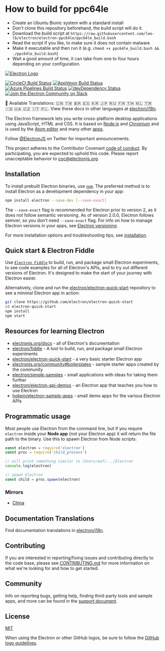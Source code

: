 # How to build for ppc64le

* Create an Ubuntu Bionic system with a standard install
* Don't clone this repository beforehand, the build script will do it.
* Download the build script at `https://raw.githubusercontent.com/leo-lb/electron/electron-ppc64le/ppc64le_build.bash`
* Read the script if you like, to make sure it does not contain malware
* Make it executable and then run it (e.g. `chmod +x ppc64le_build.bash && ./ppc64le_build.bash`)
* Wait a good amount of time, it can take from one to four hours depending on your configuration.

[![Electron Logo](https://electronjs.org/images/electron-logo.svg)](https://electronjs.org)


[![CircleCI Build Status](https://circleci.com/gh/electron/electron/tree/master.svg?style=shield)](https://circleci.com/gh/electron/electron/tree/master)
[![AppVeyor Build Status](https://windows-ci.electronjs.org/api/projects/status/nilyf07hcef14dvj/branch/master?svg=true)](https://windows-ci.electronjs.org/project/AppVeyor/electron/branch/master)
[![Azure Pipelines Build Status](https://github.visualstudio.com/electron/_apis/build/status/electron-builds/electron-osx-testing?branchName=master)](https://github.visualstudio.com/electron/_build/latest?definitionId=36)
[![devDependency Status](https://david-dm.org/electron/electron/dev-status.svg)](https://david-dm.org/electron/electron?type=dev)
[![Join the Electron Community on Slack](https://atom-slack.herokuapp.com/badge.svg)](https://atom-slack.herokuapp.com/)

:memo: Available Translations: 🇨🇳 🇹🇼 🇧🇷 🇪🇸 🇰🇷 🇯🇵 🇷🇺 🇫🇷 🇹🇭 🇳🇱 🇹🇷 🇮🇩 🇺🇦 🇨🇿 🇮🇹 🇵🇱.
View these docs in other languages at [electron/i18n](https://github.com/electron/i18n/tree/master/content/).

The Electron framework lets you write cross-platform desktop applications
using JavaScript, HTML and CSS. It is based on [Node.js](https://nodejs.org/) and
[Chromium](https://www.chromium.org) and is used by the [Atom
editor](https://github.com/atom/atom) and many other [apps](https://electronjs.org/apps).

Follow [@ElectronJS](https://twitter.com/electronjs) on Twitter for important
announcements.

This project adheres to the Contributor Covenant
[code of conduct](https://github.com/electron/electron/tree/master/CODE_OF_CONDUCT.md).
By participating, you are expected to uphold this code. Please report unacceptable
behavior to [coc@electronjs.org](mailto:coc@electronjs.org).

## Installation

To install prebuilt Electron binaries, use [`npm`](https://docs.npmjs.com/).
The preferred method is to install Electron as a development dependency in your
app:

```sh
npm install electron --save-dev [--save-exact]
```

The `--save-exact` flag is recommended for Electron prior to version 2, as it does not follow semantic
versioning. As of version 2.0.0, Electron follows semver, so you don't need `--save-exact` flag. For info on how to manage Electron versions in your apps, see
[Electron versioning](docs/tutorial/electron-versioning.md).

For more installation options and troubleshooting tips, see
[installation](docs/tutorial/installation.md).

## Quick start & Electron Fiddle

Use [`Electron Fiddle`](https://github.com/electron/fiddle)
to build, run, and package small Electron experiments, to see code examples for all of Electron's APIs, and
to try out different versions of Electron. It's designed to make the start of your journey with
Electron easier.

Alternatively, clone and run the
[electron/electron-quick-start](https://github.com/electron/electron-quick-start)
repository to see a minimal Electron app in action:

```sh
git clone https://github.com/electron/electron-quick-start
cd electron-quick-start
npm install
npm start
```

## Resources for learning Electron

- [electronjs.org/docs](https://electronjs.org/docs) - all of Electron's documentation
- [electron/fiddle](https://github.com/electron/fiddle) - A tool to build, run, and package small Electron experiments
- [electron/electron-quick-start](https://github.com/electron/electron-quick-start) - a very basic starter Electron app
- [electronjs.org/community#boilerplates](https://electronjs.org/community#boilerplates) - sample starter apps created by the community
- [electron/simple-samples](https://github.com/electron/simple-samples) - small applications with ideas for taking them further
- [electron/electron-api-demos](https://github.com/electron/electron-api-demos) - an Electron app that teaches you how to use Electron
- [hokein/electron-sample-apps](https://github.com/hokein/electron-sample-apps) - small demo apps for the various Electron APIs

## Programmatic usage

Most people use Electron from the command line, but if you require `electron` inside
your **Node app** (not your Electron app) it will return the file path to the
binary. Use this to spawn Electron from Node scripts:

```javascript
const electron = require('electron')
const proc = require('child_process')

// will print something similar to /Users/maf/.../Electron
console.log(electron)

// spawn Electron
const child = proc.spawn(electron)
```

### Mirrors

- [China](https://npm.taobao.org/mirrors/electron)

## Documentation Translations

Find documentation translations in [electron/i18n](https://github.com/electron/i18n).

## Contributing

If you are interested in reporting/fixing issues and contributing directly to the code base, please see [CONTRIBUTING.md](CONTRIBUTING.md) for more information on what we're looking for and how to get started.

## Community

Info on reporting bugs, getting help, finding third-party tools and sample apps,
and more can be found in the [support document](docs/tutorial/support.md#finding-support).

## License

[MIT](https://github.com/electron/electron/blob/master/LICENSE)

When using the Electron or other GitHub logos, be sure to follow the [GitHub logo guidelines](https://github.com/logos).
